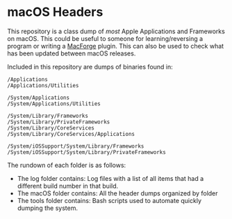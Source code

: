 # macOS Headers

This repository is a class dump of *most* Apple Applications and Frameworks on macOS. This could be useful to someone for learning/reversing a program or writing a [MacForge](https://github.com/w0lfschild/MacForge) plugin. This can also be used to check what has been updated between macOS releases.

Included in this repository are dumps of binaries found in:

```
/Applications
/Applications/Utilities

/System/Applications
/System/Applications/Utilities

/System/Library/Frameworks
/System/Library/PrivateFrameworks
/System/Library/CoreServices
/System/Library/CoreServices/Applications

/System/iOSSupport/System/Library/Frameworks
/System/iOSSupport/System/Library/PrivateFrameworks
```

The rundown of each folder is as follows:
- The log folder contains: Log files with a list of all items that had a different build number in that build.
- The macOS folder contains: All the header dumps organized by folder
- The tools folder contains: Bash scripts used to automate quickly dumping the system.
